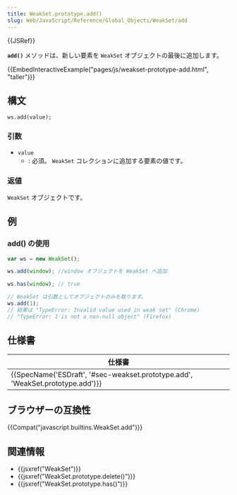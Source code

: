 ```yaml
---
title: WeakSet.prototype.add()
slug: Web/JavaScript/Reference/Global_Objects/WeakSet/add
---
```


{{JSRef}}

**`add()`** メソッドは、新しい要素を `WeakSet` オブジェクトの最後に追加します。

{{EmbedInteractiveExample("pages/js/weakset-prototype-add.html", "taller")}}

## 構文

```
ws.add(value);
```

### 引数

- `value`
  - : 必須。 `WeakSet` コレクションに追加する要素の値です。

### 返値

`WeakSet` オブジェクトです。

## 例

### add() の使用

```js
var ws = new WeakSet();

ws.add(window); //window オブジェクトを WeakSet へ追加

ws.has(window); // true

// WeakSet は引数としてオブジェクトのみを取ります。
ws.add(1);
// 結果は "TypeError: Invalid value used in weak set" (Chrome)
// "TypeError: 1 is not a non-null object" (Firefox)
```

## 仕様書

| 仕様書                                                                                                   |
| -------------------------------------------------------------------------------------------------------- |
| {{SpecName('ESDraft', '#sec-weakset.prototype.add', 'WeakSet.prototype.add')}} |

## ブラウザーの互換性

{{Compat("javascript.builtins.WeakSet.add")}}

## 関連情報

- {{jsxref("WeakSet")}}
- {{jsxref("WeakSet.prototype.delete()")}}
- {{jsxref("WeakSet.prototype.has()")}}
